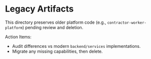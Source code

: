 # Legacy Artifacts

This directory preserves older platform code (e.g., `contractor-worker-platform`) pending review and deletion.

Action Items:
- Audit differences vs modern `backend/services` implementations.
- Migrate any missing capabilities, then delete.

